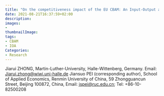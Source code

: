 ```yaml
---
title: "On the competitiveness impact of the EU CBAM: An Input-Output approach"
date: 2021-08-21T16:37:59+02:00
description:
images:
-
thumbnailImage: 
tags:
- CBAM
- IOA
Categories:
- Research
---
```

Jiarui ZHONG, Martin-Luther-University, Halle-Wittenberg, Germany.
Email: Jiarui.zhong@wiwi.uni-halle.de
Jiansuo PEI (corresponding author), School of Applied Economics,
Renmin University of China, 59 Zhongguancun Street, Beijing 100872,
China, Email: jspei@ruc.edu.cn; Tel: +86-10-82500208
